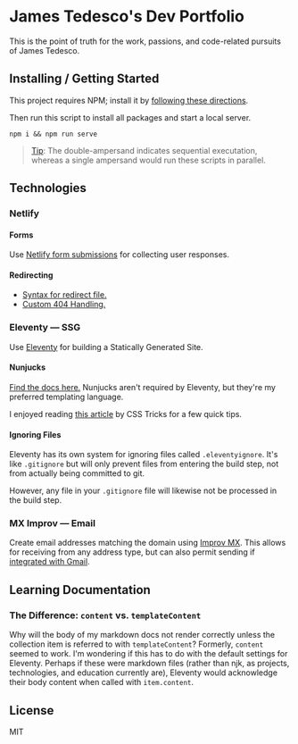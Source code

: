 # James Tedesco's Dev Portfolio

This is the point of truth for the work, passions, and code-related pursuits of James Tedesco.

## Installing / Getting Started

This project requires NPM; install it by [following these directions](https://docs.npmjs.com/downloading-and-installing-node-js-and-npm).

Then run this script to install all packages and start a local server.

```console
npm i && npm run serve
```

> [Tip](https://stackoverflow.com/a/39172660/5395435): The double-ampersand indicates sequential executation, whereas a single ampersand would run these scripts in parallel.

## Technologies

### Netlify

#### Forms

Use [Netlify form submissions](http://xahlee.info) for collecting user responses.

#### Redirecting

- [Syntax for redirect file.](https://docs.netlify.com/routing/redirects/#syntax-for-the-redirects-file)
- [Custom 404 Handling.](https://docs.netlify.com/routing/redirects/redirect-options/#custom-404-page-handling)

### Eleventy — SSG

Use [Eleventy](https://www.11ty.dev/docs/getting-started/) for building a Statically Generated Site.

#### Nunjucks

[Find the docs here.](https://mozilla.github.io/nunjucks/) Nunjucks aren't required by Eleventy, but they're my preferred templating language.

I enjoyed reading [this article](https://css-tricks.com/killer-features-of-nunjucks/) by CSS Tricks for a few quick tips.

#### Ignoring Files

Eleventy has its own system for ignoring files called `.eleventyignore`. It's like `.gitignore` but will only prevent files from entering the build step, not from actually being committed to git.

However, any file in your `.gitignore` file will likewise not be processed in the build step.

### MX Improv — Email

Create email addresses matching the domain using [Improv MX](https://improvmx.com). This allows for receiving from any address type, but can also permit sending if [integrated with Gmail](https://improvmx.com/guides/send-emails-using-gmail/).
## Learning Documentation

### The Difference: `content` vs. `templateContent`

Why will the body of my markdown docs not render correctly unless the collection item is referred to with `templateContent`? Formerly, `content` seemed to work. I'm wondering if this has to do with the default settings for Eleventy. Perhaps if these were markdown files (rather than njk, as projects, technologies, and education currently are), Eleventy would acknowledge their body content when called with `item.content`.

## License

MIT
